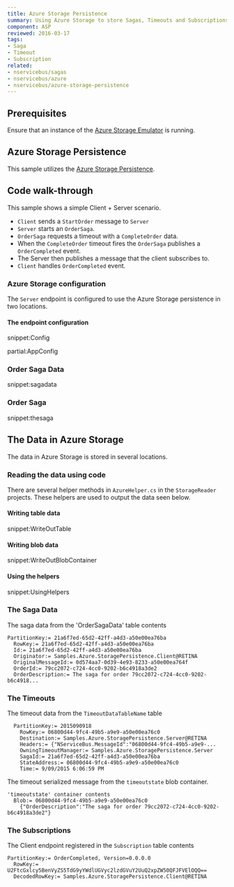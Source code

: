 ```yaml
---
title: Azure Storage Persistence
summary: Using Azure Storage to store Sagas, Timeouts and Subscriptions.
component: ASP
reviewed: 2016-03-17
tags:
- Saga
- Timeout
- Subscription
related:
- nservicebus/sagas
- nservicebus/azure
- nservicebus/azure-storage-persistence
---
```



## Prerequisites

Ensure that an instance of the [Azure Storage Emulator](https://azure.microsoft.com/en-us/documentation/articles/storage-use-emulator/) is running.


## Azure Storage Persistence

This sample utilizes the [Azure Storage Persistence](/nservicebus/azure-storage-persistence/).


## Code walk-through

This sample shows a simple Client + Server scenario.

 * `Client` sends a `StartOrder` message to `Server`
 * `Server` starts an `OrderSaga`.
 * `OrderSaga` requests a timeout with a `CompleteOrder` data.
 * When the `CompleteOrder` timeout fires the `OrderSaga` publishes a `OrderCompleted` event.
 * The Server then publishes a message that the client subscribes to.
 * `Client` handles `OrderCompleted` event.


### Azure Storage configuration

The `Server` endpoint is configured to use the Azure Storage persistence in two locations.


#### The endpoint configuration

snippet:Config


partial:AppConfig


### Order Saga Data

snippet:sagadata


### Order Saga

snippet:thesaga


## The Data in Azure Storage

The data in Azure Storage is stored in several locations.


### Reading the data using code

There are several helper methods in `AzureHelper.cs` in the `StorageReader` projects. These helpers are used to output the data seen below.


#### Writing table data

snippet:WriteOutTable


#### Writing blob data

snippet:WriteOutBlobContainer


#### Using the helpers

snippet:UsingHelpers


### The Saga Data

The saga data from the 'OrderSagaData' table contents

```
PartitionKey:= 21a6f7ed-65d2-42ff-a4d3-a50e00ea76ba
  RowKey:= 21a6f7ed-65d2-42ff-a4d3-a50e00ea76ba
  Id:= 21a6f7ed-65d2-42ff-a4d3-a50e00ea76ba
  Originator:= Samples.Azure.StoragePersistence.Client@RETINA
  OriginalMessageId:= 0d574aa7-0d39-4e93-8233-a50e00ea764f
  OrderId:= 79cc2072-c724-4cc0-9202-b6c4918a3de2
  OrderDescription:= The saga for order 79cc2072-c724-4cc0-9202-b6c4918...
```


### The Timeouts

The timeout data from the `TimeoutDataTableName` table

```
  PartitionKey:= 2015090918
    RowKey:= 06800d44-9fc4-49b5-a9e9-a50e00ea76c0
    Destination:= Samples.Azure.StoragePersistence.Server@RETINA
    Headers:= {"NServiceBus.MessageId":"06800d44-9fc4-49b5-a9e9-...
    OwningTimeoutManager:= Samples.Azure.StoragePersistence.Server
    SagaId:= 21a6f7ed-65d2-42ff-a4d3-a50e00ea76ba
    StateAddress:= 06800d44-9fc4-49b5-a9e9-a50e00ea76c0
    Time:= 9/09/2015 6:06:59 PM
```

The timeout serialized message from the `timeoutstate` blob container.

```
'timeoutstate' container contents
  Blob:= 06800d44-9fc4-49b5-a9e9-a50e00ea76c0
    ﻿{"OrderDescription":"The saga for order 79cc2072-c724-4cc0-9202-b6c4918a3de2"}
```


### The Subscriptions

The Client endpoint registered in the `Subscription` table contents

```
PartitionKey:= OrderCompleted, Version=0.0.0.0
  RowKey:= U2FtcGxlcy5BenVyZS5TdG9yYWdlUGVyc2lzdGVuY2UuQ2xpZW50QFJFVElOQQ==
  DecodedRowKey:= Samples.Azure.StoragePersistence.Client@RETINA
```